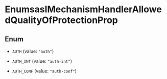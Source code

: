

# EnumsaslMechanismHandlerAllowedQualityOfProtectionProp

## Enum


* `AUTH` (value: `"auth"`)

* `AUTH_INT` (value: `"auth-int"`)

* `AUTH_CONF` (value: `"auth-conf"`)




